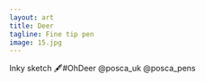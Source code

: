 ```yaml
---
layout: art
title: Deer
tagline: Fine tip pen
image: 15.jpg
---
```

Inky sketch 🖋#OhDeer @posca_uk @posca_pens
